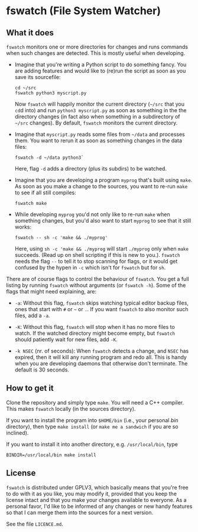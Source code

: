 # fswatch (File System Watcher)

## What it does

`fswatch` monitors one or more directories for changes and runs commands when
such changes are detected. This is mostly useful when developing.

*  Imagine that you're writing a Python script to do something fancy. You are
   adding features and would like to (re)run the script as soon as you save its
   sourcefile:

   ```shell
   cd ~/src
   fswatch python3 myscript.py
   ```

   Now `fswatch` will happily monitor the current directory (`~/src` that you
   `cd`d into) and run `python3 myscript.py` as soon as something in the the
   directory changes (in fact also when something in a subdirectory of `~/src`
   changes). By default, `fswatch` monitors the current directory.

*  Imagine that `myscript.py` reads some files from `~/data` and processes
   them. You want to rerun it as soon as something changes in the data files:

   ```shell
   fswatch -d ~/data python3`
   ```

   Here, flag `-d` adds a directory (plus its subdirs) to be watched.

*  Imagine that you are developing a program `myprog` that's built using
   `make`. As soon as you make a change to the sources, you want to re-run
   `make` to see if all still compiles:

   ```shell
   fswatch make
   ```

*  While developing `myprog` you'd not only like to re-run `make` when
   something changes, but you'd also want to start `myprog` to see that
   it still works:

   ```shell
   fswatch -- sh -c 'make && ./myprog'
   ```

   Here, using `sh -c 'make && ./myprog` will start `./myprog` only when `make`
   succeeds. (Read up on shell scripting if this is new to you.). `fswatch`
   needs the flag `--` to tell it to stop scanning for flags, or it would get
   confused by the hypen in `-c` which isn't for `fswatch` but for `sh`.

There are of course flags to control the behaviour of `fswatch`. You get a
full listing by running `fswatch` without arguments (or `fswatch -h`). Some
of the flags that might need explaining, are:

*  `-a`: Without this flag, `fswatch` skips watching typical editor backup
   files, ones that start with `#` or `~` or `.`. If you want `fswatch` to
   also monitor such files, add a `-a`.

*  `-K`: Without this flag, `fswatch` will stop when it has no more files
   to watch. If the watched directory might become empty, but `fswatch` should
   patiently wait for new files, add `-K`.

*  `-k NSEC` (nr. of seconds): When `fswatch` detects a change, and `NSEC` has
   expired, then it will kill any running program and redo all. This is handy
   when you are developing daemons that otherwise don't terminate. The default
   is 30 seconds.

## How to get it

Clone the repository and simply type `make`. You will need a C++ compiler. This
makes `fswatch` locally (in the sources directory).

If you want to install the program into `$HOME/bin` (i.e., your personal *bin*
directory), then type `make install` (or `make me a sandwich` if you are so
inclined). 

If you want to install it into another directory, e.g. `/usr/local/bin`, type

```shell
BINDIR=/usr/local/bin make install
```

## License

`fswatch` is distributed under GPLV3, which basically means that you're free to
do with it as you like, you may modify it, provided that you keep the license
intact and that you make your changes available to everyone. As a personal
favor, I'd like to be informed of any changes or new handy features so that I
can merge them into the sources for a next version.

See the file `LICENCE.md`.
